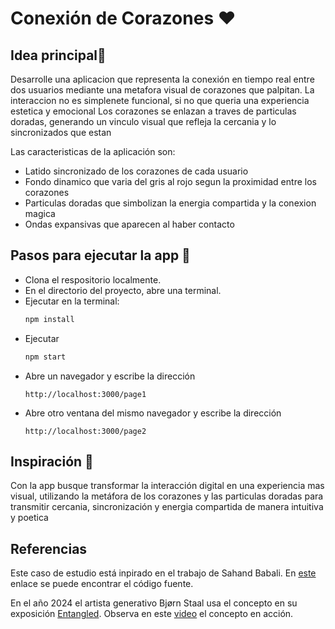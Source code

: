 # Conexión de Corazones ❤️

## Idea principal🌠    
Desarrolle una aplicacion que representa la conexión en tiempo real entre dos usuarios mediante una metafora visual de corazones que palpitan. La interaccion no es simplenete funcional, si no que queria una experiencia estetica y emocional
Los corazones se enlazan a traves de particulas doradas, generando un vinculo visual que refleja la cercania y lo sincronizados que estan

Las caracteristicas de la aplicación son:
+ Latido sincronizado de los corazones de cada usuario
+ Fondo dinamico que varia del gris al rojo segun la proximidad entre los corazones
+ Particulas doradas que simbolizan la energia compartida y la conexion magica
+ Ondas expansivas que aparecen al haber contacto

## Pasos para ejecutar la app 🔢
* Clona el respositorio localmente.
* En el directorio del proyecto, abre una terminal.
* Ejecutar en la terminal:
  ``` bash
  npm install
  ```
* Ejecutar
  ``` bash
  npm start
  ```
* Abre un navegador y escribe la dirección
  ```
  http://localhost:3000/page1
  ```
* Abre otro ventana del mismo navegador y escribe la dirección
  ```
  http://localhost:3000/page2
  ```

## Inspiración 🤔
Con la app busque transformar la interacción digital en una experiencia mas visual, utilizando la metáfora de los corazones y las particulas doradas para transmitir cercania, sincronización y energia compartida de manera intuitiva y poetica

## Referencias
Este caso de estudio está inpirado en el trabajo de Sahand Babali. En [este](https://github.com/sahandbabali/Cross-Browser-Window-Interaction-using-p5.js-and-Websockets) 
enlace se puede encontrar el código fuente.

En el año 2024 el artista generativo Bjørn Staal usa el concepto en su exposición [Entangled](https://www.fxhash.xyz/vertex/entangled). Observa en este 
[video](https://x.com/_nonfigurativ_/status/1727322594570027343) el concepto en acción.



